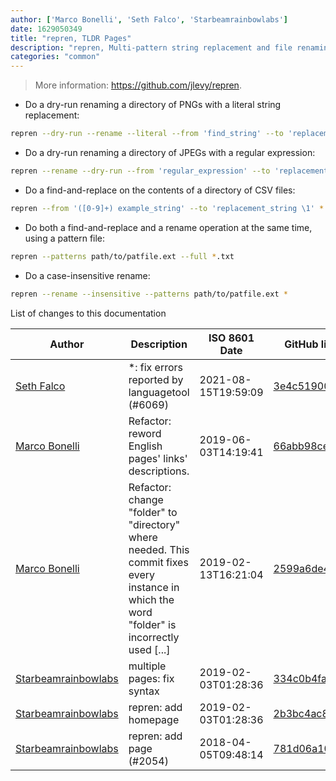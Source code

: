 ```yaml
---
author: ['Marco Bonelli', 'Seth Falco', 'Starbeamrainbowlabs']
date: 1629050349
title: "repren, TLDR Pages"
description: "repren, Multi-pattern string replacement and file renaming tool."
categories: "common"
---
```

> More information: <https://github.com/jlevy/repren>.

- Do a dry-run renaming a directory of PNGs with a literal string replacement:

```bash
repren --dry-run --rename --literal --from 'find_string' --to 'replacement_string' *.png
```

- Do a dry-run renaming a directory of JPEGs with a regular expression:

```bash
repren --rename --dry-run --from 'regular_expression' --to 'replacement_string' *.jpg *.jpeg
```

- Do a find-and-replace on the contents of a directory of CSV files:

```bash
repren --from '([0-9]+) example_string' --to 'replacement_string \1' *.csv
```

- Do both a find-and-replace and a rename operation at the same time, using a pattern file:

```bash
repren --patterns path/to/patfile.ext --full *.txt
```

- Do a case-insensitive rename:

```bash
repren --rename --insensitive --patterns path/to/patfile.ext *
```
List of changes to this documentation


Author | Description | ISO 8601 Date | GitHub link
------|-----|-----|-----
[Seth Falco](mailto:seth@falco.fun) | *: fix errors reported by languagetool (#6069) | 2021-08-15T19:59:09 | [3e4c519004a4](https://github.com/tldr-pages/tldr/commit/3e4c519004a471c861cdc609fd7239ee3355671c)
[Marco Bonelli](mailto:marco@mebeim.net) | Refactor: reword English pages' links' descriptions. | 2019-06-03T14:19:41 | [66abb98ce935](https://github.com/tldr-pages/tldr/commit/66abb98ce935c0f4516bf30c4d6da72180d5a3ab)
[Marco Bonelli](mailto:mb5.marcob@gmail.com) | Refactor: change "folder" to "directory" where needed. This commit fixes every instance in which the word "folder" is incorrectly used [...] | 2019-02-13T16:21:04 | [2599a6de483a](https://github.com/tldr-pages/tldr/commit/2599a6de483a70601ab17b29e0f18a5a8bdcaa12)
[Starbeamrainbowlabs](mailto:sbrl@starbeamrainbowlabs.com) | multiple pages: fix syntax | 2019-02-03T01:28:36 | [334c0b4fa3ea](https://github.com/tldr-pages/tldr/commit/334c0b4fa3ea6f24c50d62061db9075125cc608b)
[Starbeamrainbowlabs](mailto:sbrl@starbeamrainbowlabs.com) | repren: add homepage | 2019-02-03T01:28:36 | [2b3bc4ac8184](https://github.com/tldr-pages/tldr/commit/2b3bc4ac8184f63bb8192ba6b8ab240b5b1a5472)
[Starbeamrainbowlabs](mailto:sbrl@starbeamrainbowlabs.com) | repren: add page (#2054) | 2018-04-05T09:48:14 | [781d06a102d9](https://github.com/tldr-pages/tldr/commit/781d06a102d9c860ff66be0be496c599a1420326)

